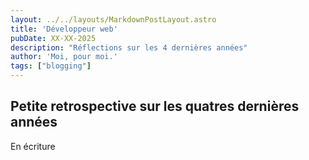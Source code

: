 ```yaml
---
layout: ../../layouts/MarkdownPostLayout.astro
title: 'Développeur web'
pubDate: XX-XX-2025
description: "Réflections sur les 4 dernières années"
author: 'Moi, pour moi.'
tags: ["blogging"]
---
```


## Petite retrospective sur les quatres dernières années

En écriture

